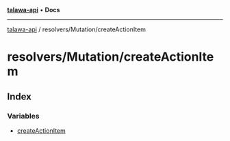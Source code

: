 [**talawa-api**](../../../README.md) • **Docs**

***

[talawa-api](../../../modules.md) / resolvers/Mutation/createActionItem

# resolvers/Mutation/createActionItem

## Index

### Variables

- [createActionItem](variables/createActionItem.md)

